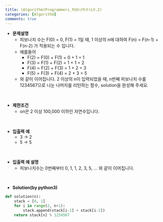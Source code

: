 ```yaml
---
title: (Algorithm)Programmers_피보나치수(LV.2)
categories: [Algorithm]
comments: true
---
```


- **문제설명**
    - 피보나치 수는 F(0) = 0, F(1) = 1일 때, 1 이상의 n에 대하여 F(n) = F(n-1) + F(n-2) 가 적용되는 수 입니다.
    - 예를들어
        - F(2) = F(0) + F(1) = 0 + 1 = 1
        - F(3) = F(1) + F(2) = 1 + 1 = 2
        - F(4) = F(2) + F(3) = 1 + 2 = 3
        - F(5) = F(3) + F(4) = 2 + 3 = 5
    - 와 같이 이어집니다.
2 이상의 n이 입력되었을 때, n번째 피보나치 수를 1234567으로 나눈 나머지를 리턴하는 함수, solution을 완성해 주세요.

<br>

- **제한조건**
    - on은 2 이상 100,000 이하인 자연수입니다.

<br>

- **입출력 예**
    - 3 -> 2
    - 5 -> 5

<br>

- **입출력 예 설명**
    - 피보나치수는 0번째부터 0, 1, 1, 2, 3, 5, ... 와 같이 이어집니다.

<br>

- **Solution(by python3)**
```python
def solution(n):
    stack = [0, 1] 
    for i in range(2, n+1):
        stack.append(stack[i-1] + stack[i-2])
    return stack[n] % 1234567
```